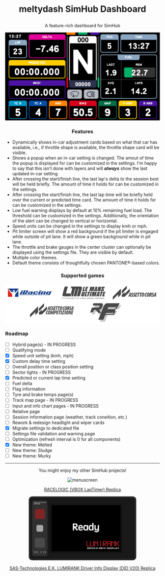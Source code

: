 
# <p align="center">meltydash SimHub Dashboard</p>

<p align="center">A feature-rich dashboard for SimHub</p>

<p align="center"><img src="https://github.com/meltyfruits/meltydash/blob/main/images/meltydash_preview_resize.png?raw=true" alt="menuscreen"/></p>

### <p align="center">Features</p>
* Dynamically shows in-car adjustment cards based on what that car has available, i.e., if throttle shape is available, the throttle shape card will be visible.
* Shows a popup when an in-car setting is changed. The amout of time the popup is displayed for can be customized in the settings. I'm happy to say that this isn't done with layers and will ***always*** show the last updated in-car setting.
* After crossing the start/finish line, the last lap's delta to the session best will be held briefly. The amount of time it holds for can be customized in the settings.
* After crossing the start/finish line, the last lap time will be briefly held over the current or predicted time card. The amount of time it holds for can be customized in the settings.
* Low fuel warning displays by default at 10% remaining fuel load. The threshold can be customized in the settings. Additionally, the orientation of the alert can be changed to vertical or horizontal.
* Speed units can be changed in the settings to display kmh or mph.
* Pit limiter screen will show a red background if the pit limiter is engaged while outside of pit lane. It will show a green background while in pit lane.
* The throttle and brake gauges in the center cluster can optionally be displayed using the settings file. They are visible by default.
* Multiple color themes.
* Default theme consists of thoughtfully chosen PANTONE®-based colors.

### <p align="center">Supported games</p>
<p align="center"><img src="https://github.com/meltyfruits/meltydash/blob/main/images/supported_sim_current.png?raw=true" alt="supported_games"/></p>

### Roadmap
* [ ] Hybrid page(s) - IN PROGRESS
* [ ] Qualifying mode
* [x] Speed unit setting (kmh, mph)
* [x] Custom delay time setting
* [ ] Overall position or class position setting
* [ ] Sector lights - IN PROGRESS
* [x] Predicted or current lap time setting
* [ ] Fuel delta 
* [ ] Flag information
* [ ] Tyre and brake temps page(s)
* [ ] Track map page - IN PROGRESS
* [ ] Input and info chart pages - IN PROGRESS 
* [ ] Relative page
* [ ] Session information page (weather, track coneition, etc.)
* [ ] Rework & redesign headlight and wiper cards
* [x] Migrate settings to dedicated file
* [ ] Settings file validation and warning page
* [ ] Optimization (refresh interval is 0 for all components)
* [x] New theme: Melted
* [ ] New theme: Sludge
* [ ] New theme: Murky

---
<p align="center">You might enjoy my other SimHub projects!</p>

<p align="center"><img width="350" src="https://github.com/meltyfruits/SimHub-VBOX-LapTimer/blob/main/VBOX%20LapTimer%20(Racelogic).djson.png?raw=true" alt="menuscreen"/></p>
<p align="center"><a href="https://github.com/meltyfruits/Racelogic-VBOX-LapTimer">RACELOGIC (VBOX LapTimer) Replica</a></p>

<p align="center"><img width="350" src="https://github.com/meltyfruits/SAS-LUMIRANK-DIDv20/blob/main/SAS Driver Info Display/SAS%20Driver%20Info%20Display.djson.png?raw=true" alt="menuscreen"/></p>
<p align="center"><a href="https://github.com/meltyfruits/SAS-LUMIRANK-DIDv20">SAS-Technologies E.K. LUMIRANK Driver Info Display (DID V20) Replica</a></p>
